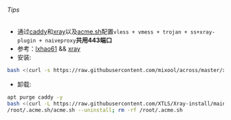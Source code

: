 ###### Tips
* 通过[caddy](https://github.com/caddyserver/caddy/releases)和[xray](https://github.com/XTLS/Xray-core/releases)以及[acme.sh](acme.sh)配置`vless + vmess + trojan + ss+xray-plugin + naiveproxy`**共用443端口**  
* 参考：[lxhao61](https://github.com/lxhao61/integrated-examples) && [xray](https://github.com/XTLS/Xray-examples)  
* 安装:
```bash
bash <(curl -s https://raw.githubusercontent.com/mixool/across/master/xray/xray_whatever_uuid.sh) uuid my.domain.com
```
* 卸载:
```bash
apt purge caddy -y
bash <(curl -L https://raw.githubusercontent.com/XTLS/Xray-install/main/install-release.sh) --remove; systemctl disable xray; rm -rf /usr/local/etc/xray /var/log/xray
/root/.acme.sh/acme.sh --uninstall; rm -rf /root/.acme.sh
```
